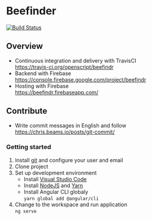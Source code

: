 # Beefinder
[![Build Status](https://travis-ci.org/openscript/beefindr.svg?branch=master)](https://travis-ci.org/openscript/beefindr)

## Overview
* Continuous integration and delivery with TravisCI <br> https://travis-ci.org/openscript/beefindr
* Backend with Firebase <br> https://console.firebase.google.com/project/beefindr
* Hosting with Firebase <br> https://beefindr.firebaseapp.com/

## Contribute
* Write commit messages in English and follow https://chris.beams.io/posts/git-commit/

### Getting started
1. Install [git](https://git-scm.com/) and configure your user and email
1. Clone project
1. Set up development environment
   * Install [Visual Studio Code](https://code.visualstudio.com/)
   * Install [NodeJS](https://nodejs.org/en/) and [Yarn](https://yarnpkg.com/en/docs/install)
   * Install Angular CLI globaly <br> `yarn global add @angular/cli`
1. Change to the workspace and run application <br> `ng serve`